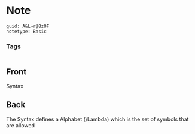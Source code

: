 # Note
```
guid: A&L~r]8zOF
notetype: Basic
```

### Tags
```
```

## Front
Syntax

## Back
The Syntax defines a Alphabet \(\Lambda\) which is the set of symbols that are allowed
